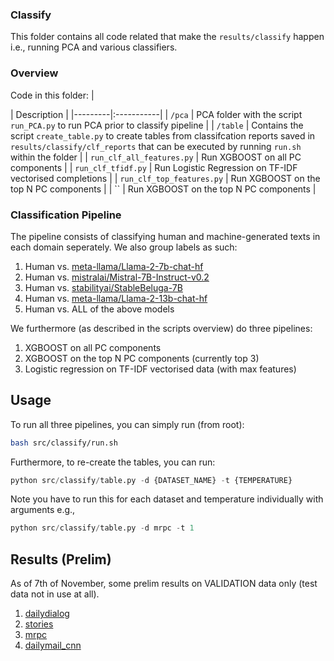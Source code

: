 ### Classify
This folder contains all code related that make the `results/classify` happen i.e., running PCA and various classifiers.

### Overview
Code in this folder:
| <div style="width:120px"></div>| Description |
|---------|:-----------|
| `/pca` | PCA folder with the script `run_PCA.py` to run PCA prior to classify pipeline  |
| `/table` | Contains the script `create_table.py` to create tables from classifcation reports saved in `results/classify/clf_reports` that can be executed by running `run.sh` within the folder  |
| `run_clf_all_features.py` | Run XGBOOST on all PC components |
| `run_clf_tfidf.py` | Run Logistic Regression on TF-IDF vectorised completions |
| `run_clf_top_features.py` | Run XGBOOST on the top N PC components |
| `` | Run XGBOOST on the top N PC components |

### Classification Pipeline
The pipeline consists of classifying human and machine-generated texts in each domain seperately. We also group labels as such:
1. Human vs. [meta-llama/Llama-2-7b-chat-hf](https://huggingface.co/meta-llama/Llama-2-13b-chat-hf)
2. Human vs. [mistralai/Mistral-7B-Instruct-v0.2](https://huggingface.co/meta-llama/Llama-2-13b-chat-hf)
3. Human vs. [stabilityai/StableBeluga-7B](https://huggingface.co/stabilityai/StableBeluga-7B)
4. Human vs. [meta-llama/Llama-2-13b-chat-hf](https://huggingface.co/meta-llama/Llama-2-13b-chat-hf)
5. Human vs. ALL of the above models 


We furthermore (as described in the scripts overview) do three pipelines: 
1. XGBOOST on all PC components 
2. XGBOOST on the top N PC components (currently top 3)
3. Logistic regression on TF-IDF vectorised data (with max features) 

## Usage
To run all three pipelines, you can simply run (from root):
```bash
bash src/classify/run.sh
```

Furthermore, to re-create the tables, you can run: 
```python
python src/classify/table.py -d {DATASET_NAME} -t {TEMPERATURE}
```
Note you have to run this for each dataset and temperature individually with arguments e.g., 

```python
python src/classify/table.py -d mrpc -t 1
```

## Results (Prelim)
As of 7th of November, some prelim results on VALIDATION data only (test data not in use at all).

1. [dailydialog](https://htmlpreview.github.io/?https://github.com/rbroc/echo/blob/main/results/classify/clf_results/clf_reports/dailydialog_temp1/all_results.html)
2. [stories](https://htmlpreview.github.io/?https://github.com/rbroc/echo/blob/main/results/classify/clf_results/clf_reports/stories_temp1/all_results.html)
3. [mrpc](https://htmlpreview.github.io/?https://github.com/rbroc/echo/blob/main/results/classify/clf_results/clf_reports/mrpc_temp1/all_results.html)
4. [dailymail_cnn](https://htmlpreview.github.io/?https://github.com/rbroc/echo/blob/main/results/classify/clf_results/clf_reports/dailymail_cnn_temp1/all_results.html)
